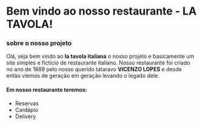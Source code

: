 #  Bem vindo ao nosso restaurante - LA TAVOLA!
 
### sobre o nosso projeto
Olá, seja bem vindo ao __la tavola italiana__
o nosso projeto e basicamente um site simples e ficticio de restaurante italiano.
Nosso restaurante foi criado no ano de 1889 pelo nosso querido tataravo **__VICENZO LOPES__**
e desde então viemos de geração em geração levando o legado dele.
#### **Em nosso restaurante teremos:**
+ Reservas
+ Cardápio
+ Delivery

